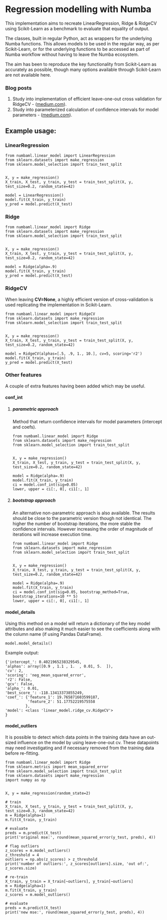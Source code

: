 # Regression modelling with Numba

This implementation aims to recreate LinearRegression, Ridge & RidgeCV using Scikit-Learn as a benchmark to evaluate that equality of output.

The classes, built in regular Python, act as wrappers for the underlying Numba functions. This allows models to be used
in the regular way, as per Scikit-Learn, or for the underlying functions to be accessed as part of Numba workflow without having to leave the Numba ecosystem.

The aim has been to reproduce the key functionality from Scikit-Learn as accurately as possible, though many options available through Scikit-Learn are not available here.

### Blog posts
1. Study into implementation of efficient leave-one-out cross validation for RidgeCV - 
([medium.com](https://medium.com/@jcatankard_76170/efficient-leave-one-out-cross-validation-f1dee3b68dfe)).
2. Study into parameterized calculation of confidence intervals for model parameters - 
([medium.com](https://medium.com/@jcatankard_76170/linear-regression-parameter-confidence-intervals-228f0be5ea82)).

## Example usage:

### LinearRegression

```
from numbaml.linear_model import LinearRegression
from sklearn.datasets import make_regression
from sklearn.model_selection import train_test_split


X, y = make_regression()
X_train, X_test, y_train, y_test = train_test_split(X, y, test_size=0.2, random_state=42)

model = LinearRegression()
model.fit(X_train, y_train)
y_pred = model.predict(X_test)
```

### Ridge

```
from numbaml.linear_model import Ridge
from sklearn.datasets import make_regression
from sklearn.model_selection import train_test_split


X, y = make_regression()
X_train, X_test, y_train, y_test = train_test_split(X, y, test_size=0.2, random_state=42)

model = Ridge(alpha=.9)
model.fit(X_train, y_train)
y_pred = model.predict(X_test)
```

### RidgeCV

When leaving **CV=None**,
a highly efficient version of cross-validation is used replicating the implementation in Scikit-Learn.

```
from numbaml.linear_model import RidgeCV
from sklearn.datasets import make_regression
from sklearn.model_selection import train_test_split


X, y = make_regression()
X_train, X_test, y_train, y_test = train_test_split(X, y, test_size=0.2, random_state=42)

model = RidgeCV(alphas=[.5, .9, 1., 10.], cv=5, scoring='r2')
model.fit(X_train, y_train)
y_pred = model.predict(X_test)
```


### Other features
A couple of extra features having been added which may be useful.


#### conf_int
1. ##### parametric approach
    Method that return confidence intervals for model parameters (intercept and coefs).
    ```
    from numbaml.linear_model import Ridge
    from sklearn.datasets import make_regression
    from sklearn.model_selection import train_test_split
    
    
    X, y = make_regression()
    X_train, X_test, y_train, y_test = train_test_split(X, y, test_size=0.2, random_state=42)
    
    model = Ridge(alpha=.9)
    model.fit(X_train, y_train)
    ci = model.conf_int(sig=0.05)
    lower, upper = ci[:, 0], ci1[:, 1]
    ```
2. ##### bootstrap approach
    An alternative non-parametric approach is also available.
    The results should be close to the parametric version though not identical.
    The higher the number of bootstrap iterations, the more stable the confidence intervals.
    However increasing the order of magnitude of iterations will increase execution time.
    ```
    from numbaml.linear_model import Ridge
    from sklearn.datasets import make_regression
    from sklearn.model_selection import train_test_split
    
    
    X, y = make_regression()
    X_train, X_test, y_train, y_test = train_test_split(X, y, test_size=0.2, random_state=42)
    
    model = Ridge(alpha=.9)
    model.fit(X_train, y_train)
    ci = model.conf_int(sig=0.05, bootstrap_method=True, bootstrap_iterations=10 ** 5)
    lower, upper = ci[:, 0], ci1[:, 1]
    ```


#### model_details
Using this method on a model will return a dictionary of the key model attributes
and also making it much easier to see the coefficients along with the column name (if using Pandas DataFrame).
```
model.model_details()
```
Example output:
```
{'intercept_': 0.4021965238329545,
'alphas': array([0.9 , 1.1 , 1.  , 0.01, 5.  ]),
'cv': 2,
'scoring': 'neg_mean_squared_error',
'r2': False, 
'gcv': False,
'alpha_': 0.01,
'best_score_': -118.13413373855249,
'coef_': {'feature_1': 19.765871603599187,
          'feature_2': 51.17752219575558
         },
'model': <class 'linear_model.ridge_cv.RidgeCV'>
}
```


#### model_outliers
It is possible to detect which data points in the training data have an out-sized influence on the model
by using leave-one-out cv. These datapoints may need investigating
and if necessary removed from the training data before re-fitting. 

```
from numbaml.linear_model import Ridge
from sklearn.metrics import mean_squared_error
from sklearn.model_selection import train_test_split
from sklearn.datasets import make_regression
import numpy as np


X, y = make_regression(random_state=2)

# train
X_train, X_test, y_train, y_test = train_test_split(X, y, test_size=0.3, random_state=42)
m = Ridge(alpha=1)
m.fit(X_train, y_train)

# evaluate
preds = m.predict(X_test)
print('original mse:', round(mean_squared_error(y_test, preds), 4))

# flag outliers
z_scores = m.model_outliers()
z_threshold = 4
outliers = np.abs(z_scores) > z_threshold
print('number of outliers:', z_scores[outliers].size, 'out of:', z_scores.size)

# re-train
X_train, y_train = X_train[~outliers], y_train[~outliers]
m = Ridge(alpha=1)
m.fit(X_train, y_train)
z_scores = m.model_outliers()

# evaluate
preds = m.predict(X_test)
print('new mse:', round(mean_squared_error(y_test, preds), 4))

```